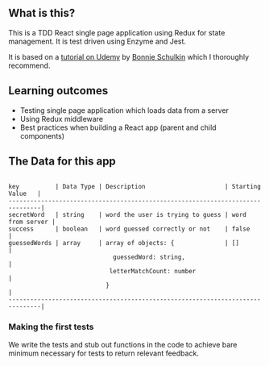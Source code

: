 ## What is this?

This is a TDD React single page application using Redux for state management. It is test driven using Enzyme and Jest.

It is based on a [tutorial on Udemy](https://www.udemy.com/react-testing-with-jest-and-enzyme/) by [Bonnie Schulkin](https://github.com/flyrightsister) which I thoroughly recommend.

## Learning outcomes

* Testing single page application which loads data from a server
* Using Redux middleware
* Best practices when building a React app (parent and child components)

## The Data for this app
```

key          | Data Type | Description                      | Starting Value   |
-------------------------------------------------------------------------------|
secretWord   | string    | word the user is trying to guess | word from server |
success      | boolean   | word guessed correctly or not    | false            |
guessedWords | array     | array of objects: {              | []               |
                             guessedWord: string,                              |
                            letterMatchCount: number                           |
                           }                                                   |
-------------------------------------------------------------------------------|
```

### Making the first tests

We write the tests and stub out functions in the code to achieve bare minimum necessary for tests to return relevant feedback.
